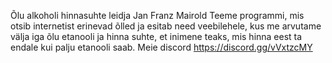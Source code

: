 Õlu alkoholi hinnasuhte leidja
Jan Franz Mairold
Teeme programmi, mis otsib internetist erinevad õlled ja esitab need veebilehele, kus me arvutame välja iga õlu etanooli ja hinna suhte, et inimene teaks, mis hinna eest ta endale kui palju etanooli saab.
Meie discord https://discord.gg/vVxtzcMY 
